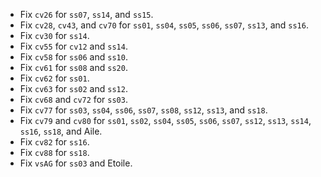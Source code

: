 * Fix `cv26` for `ss07`, `ss14`, and `ss15`.
* Fix `cv28`, `cv43`, and `cv70` for `ss01`, `ss04`, `ss05`, `ss06`, `ss07`, `ss13`, and `ss16`.
* Fix `cv30` for `ss14`.
* Fix `cv55` for `cv12` and `ss14`.
* Fix `cv58` for `ss06` and `ss10`.
* Fix `cv61` for `ss08` and `ss20`.
* Fix `cv62` for `ss01`.
* Fix `cv63` for `ss02` and `ss12`.
* Fix `cv68` and `cv72` for `ss03`.
* Fix `cv77` for `ss03`, `ss04`, `ss06`, `ss07`, `ss08`, `ss12`, `ss13`, and `ss18`.
* Fix `cv79` and `cv80` for `ss01`, `ss02`, `ss04`, `ss05`, `ss06`, `ss07`, `ss12`, `ss13`, `ss14`, `ss16`, `ss18`, and Aile.
* Fix `cv82` for `ss16`.
* Fix `cv88` for `ss18`.
* Fix `vsAG` for `ss03` and Etoile.
